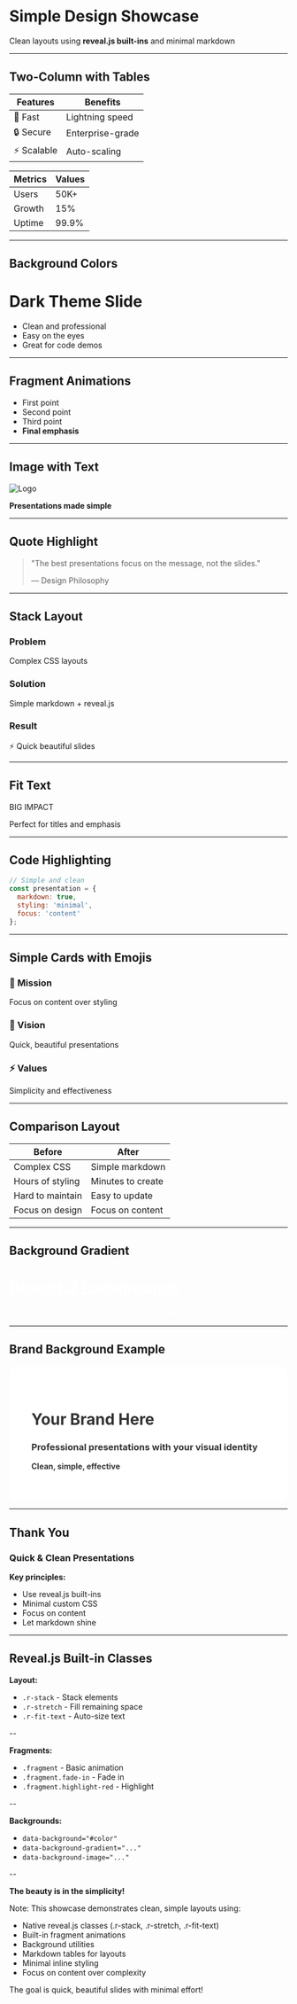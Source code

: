 # Simple Design Showcase

Clean layouts using **reveal.js built-ins** and minimal markdown

---

## Two-Column with Tables

| Features   | Benefits         |
| ---------- | ---------------- |
| 🚀 Fast     | Lightning speed  |
| 🔒 Secure   | Enterprise-grade |
| ⚡ Scalable | Auto-scaling     |

| Metrics | Values |
| ------- | ------ |
| Users   | 50K+   |
| Growth  | 15%    |
| Uptime  | 99.9%  |

---

## Background Colors

<!-- .slide: data-background="#2c3e50" -->

# Dark Theme Slide

- Clean and professional
- Easy on the eyes
- Great for code demos

---

## Fragment Animations

- First point <!-- .element: class="fragment" -->
- Second point <!-- .element: class="fragment" -->
- Third point <!-- .element: class="fragment" -->
- **Final emphasis** <!-- .element: class="fragment highlight-red" -->

---

## Image with Text

![Logo](../public/images/markdown-presenter_500x500.png) <!-- .element: class="r-stretch" -->

**Presentations made simple**

---

## Quote Highlight

> "The best presentations focus on the message, not the slides."
>
> — Design Philosophy

<!-- .element: class="fragment" -->

---

## Stack Layout

<div class="r-stack">
  <div class="fragment fade-out" data-fragment-index="0">
    <h3>Problem</h3>
    <p>Complex CSS layouts</p>
  </div>
  <div class="fragment current-visible" data-fragment-index="1">
    <h3>Solution</h3>
    <p>Simple markdown + reveal.js</p>
  </div>
  <div class="fragment" data-fragment-index="2">
    <h3>Result</h3>
    <p>⚡ Quick beautiful slides</p>
  </div>
</div>

---

## Fit Text

<div class="r-fit-text">BIG IMPACT</div>

Perfect for titles and emphasis

---

## Code Highlighting

```javascript [1-2|3-4|5-6]
// Simple and clean
const presentation = {
  markdown: true,
  styling: 'minimal',
  focus: 'content'
};
```

---

## Simple Cards with Emojis

### 🎯 Mission
Focus on content over styling

### 🚀 Vision
Quick, beautiful presentations

### ⚡ Values
Simplicity and effectiveness

---

## Comparison Layout

| Before           | After             |
| ---------------- | ----------------- |
| Complex CSS      | Simple markdown   |
| Hours of styling | Minutes to create |
| Hard to maintain | Easy to update    |
| Focus on design  | Focus on content  |

---

## Background Gradient

<!-- .slide: data-background-gradient="linear-gradient(45deg, #667eea, #764ba2)" -->

<div style="color: white;">

# Beautiful Backgrounds

Just use `data-background-gradient` for stunning effects

</div>

---

## Brand Background Example

<!-- .slide: data-background="/public/images/markdown-presenter_640x320.png" data-background-size="cover" data-background-opacity="0.3" -->

<div style="background: rgba(255,255,255,0.9); padding: 40px; border-radius: 15px; color: #333;">

# Your Brand Here

### Professional presentations with your visual identity

**Clean, simple, effective**

</div>

---

## Thank You

### Quick & Clean Presentations

**Key principles:**
- Use reveal.js built-ins
- Minimal custom CSS
- Focus on content
- Let markdown shine

---

## Reveal.js Built-in Classes

**Layout:**
- `.r-stack` - Stack elements
- `.r-stretch` - Fill remaining space
- `.r-fit-text` - Auto-size text

--

**Fragments:**
- `.fragment` - Basic animation
- `.fragment.fade-in` - Fade in
- `.fragment.highlight-red` - Highlight

--

**Backgrounds:**
- `data-background="#color"`
- `data-background-gradient="..."`
- `data-background-image="..."`

--

**The beauty is in the simplicity!**

Note:
This showcase demonstrates clean, simple layouts using:
- Native reveal.js classes (.r-stack, .r-stretch, .r-fit-text)
- Built-in fragment animations
- Background utilities
- Markdown tables for layouts
- Minimal inline styling
- Focus on content over complexity

The goal is quick, beautiful slides with minimal effort!
